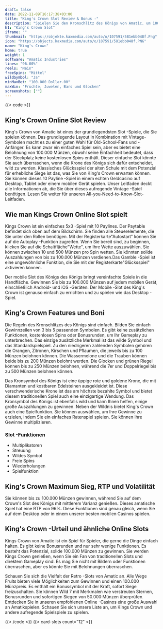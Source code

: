 ```yaml
---
draft: false
date: 2022-11-09T16:17:38+03:00
title: "King's Crown Slot Review & Bonus -"
description: "Spielen Sie den Kronschlitz des Königs von Amatic, um 100.000 Münzen in einem Spin zu gewinnen! Unsere Rezension zeigt Ihnen, wie! Beinhaltet RTP, Regeln, Boni und Funktionen."
h1: "King's Crown Slot"
iframe: ""
thumbnail: "https://objekte.kaxmedia.com/auto/o/107591/581ebb048f.Png"
icon: "https://objects.kaxmedia.com/auto/o/107591/581ebb048f.PNG"
name: "King's Crown"
home: true
weight: 1
software: "Amatic Industries"
lines: "96.00%"
reels: "Nein"
freeSpins: "Mittel"
wildSymbol: "Ja"
minMaxBet: "100.000 Dollar.00"
maxWin: "Früchte, Juwelen, Bars und Glocken"
screenshots: [""]
---
```


{{< code >}}<h2>King's Crown Online Slot Review</h2><p>King's Crown von Amatic ist eines der grundlegendsten Slot -Spiele, die Sie spielen können. Das grundlegende Layout in Kombination mit Vintage-Symbolen macht es zu einer guten Wahl für Old-School-Fans und -Anfänger. Es kann zwar ein einfaches Spiel sein, aber es bietet eine Belohnung von 100.000 Münzen, obwohl seine Einfachheit bedeutet, dass der Steckplatz keine kostenlosen Spins enthält. Dieser einfache Slot könnte Sie auch überraschen, wenn die Krone des Königs sich dafür entscheidet, wild zu werden. Klassisches Glücksspiel der alten Schule mit dem Potenzial für erhebliche Siege ist das, was Sie von King's Crown erwarten können. Sie können dieses 10 Payline -Spiel in einem echten Geldcasino auf Desktop, Tablet oder einem mobilen Gerät spielen. Unser Leitfaden deckt alle Informationen ab, die Sie über dieses aufregende Vintage -Spiel benötigen. Lesen Sie weiter für unseren All-you-Need-to-Know-Slot-Leitfaden.</p><h2>Wie man Kings Crown Online Slot spielt</h2><p>Kings Crown ist ein einfaches 5x3 -Spiel mit 10 Paylines. Der Paytable befindet sich oben auf dem Bildschirm. Sie finden alle Steuerelemente, die Sie unter den Rollen benötigen. Mit der Registerkarte"Autostart" können Sie auf die Autoplay -Funktion zugreifen. Wenn Sie bereit sind, zu beginnen, klicken Sie auf die Schaltfläche"Wette", um Ihre Wette auszuwählen. Sie können zwischen 10 und 500 Münzen pro Spin wetten. Sie könnten solide Auszahlungen von bis zu 100.000 Münzen verdienen.Das Gamble -Spiel ist eine ungewöhnliche Funktion, die Sie mit der Registerkarte"Glücksspiel" aktivieren können.</p><p>Der mobile Slot des Königs des Königs bringt vereinfachte Spiele in die Handfläche. Gewinnen Sie bis zu 100.000 Münzen auf jedem mobilen Gerät, einschließlich Android- und iOS -Geräten. Der Mobile -Slot des King's Crown ist genauso einfach zu errichten und zu spielen wie das Desktop -Spiel.</p><h2>King's Crown Features und Boni</h2><p>Die Regeln des Kronschlitzes des Königs sind einfach. Bilden Sie einfach Gewinnzeilen von 3 bis 5 passenden Symbolen. Es gibt keine zusätzlichen Funktionen, kostenlosen Spins oder Bonusrunden, um Ihr Gameplay zu unterbrechen. Das einzige zusätzliche Merkmal ist das wilde Symbol und das Standardspielspiel. Zu den niedrigeren zahlenden Symbolen gehören die Orangen, Zitronen, Kirschen und Pflaumen, die jeweils bis zu 100 Münzen belohnen können. Die Wassermelone und die Trauben können beide bis zu 200 Münzen belohnt werden. Die Glocken und grünen Riegel können bis zu 250 Münzen belohnen, während die 7er und Doppelriegel bis zu 500 Münzen belohnen können.</p><p>Das Kronsymbol des Königs ist eine üppige rote und goldene Krone, die mit Diamanten und kostbaren Edelsteinen ausgekleidet ist. Diese verschwenderische Krone ist das am höchste bezahlte Symbol und bietet diesem traditionellen Spiel auch eine einzigartige Wendung. Das Kronsymbol des Königs ist ebenfalls wild und kann Ihnen helfen, einige große Auszahlungen zu gewinnen. Neben der Wildnis bietet King's Crown auch eine Spielfunktion. Sie können auswählen, um Ihre Gewinne zu erzielen, indem Sie ein einfaches Ratenspiel spielen. Sie können Ihre Gewinne multiplizieren.</p><h3>
Slot -Funktionen</h3><ul>
<li></span>
Multiplikatoren</li>
<li></span>
Streuung</li>
<li></span>
Wildes Symbol</li>
<li></span>
Freie Spins</li>
<li></span>
Wiederholungen</li>
<li></span>
Spielfunktion</li></ul><h2>King's Crown Maximum Sieg, RTP und Volatilität</h2><p>Sie können bis zu 100.000 Münzen gewinnen, während Sie auf dem Crown's Slot des Königs mit mittlerem Varianz genießen. Dieses amatische Spiel hat eine RTP von 96%. Diese Funktionen sind genau gleich, wenn Sie auf dem Desktop oder in einem unserer besten mobilen Casinos spielen.</p><h2>King's Crown -Urteil und ähnliche Online Slots</h2><p>Kings Crown von Amatic ist ein Spiel für Spieler, die gerne die Dinge einfach halten. Es gibt keine Bonusrunden und nur sehr wenige Funktionen. Es besteht das Potenzial, solide 100.000 Münzen zu gewinnen. Sie werden Kings Crown genießen, wenn Sie ein Fan von traditionellen Slots und direktem Gameplay sind. Es mag Sie nicht mit Bildern oder Funktionen überraschen, aber es könnte Sie mit Belohnungen überraschen.</p><p>Schauen Sie sich die Vielfalt der Retro -Slots von Amatic an. Alle Wege Fruits bieten viele Möglichkeiten zum Gewinnen und einen 100.000 Münzpreis. Es enthält ein Bonussymbol mit der Kraft, sofort Siege freizuschalten. Sie können Wild 7 mit Merkmalen wie verstreuten Sternen, Bonusrunden und sofortigen Siegen von 50.000 Münzen überprüfen. Entdecken Sie in unseren empfohlenen Online -Casinos eine große Auswahl an Amatikspielen. Schauen Sie sich unsere Liste an, um Kings Crown und andere aufregende Spielspiele zu spielen.</p>{{< /code >}}
 {{< card-slots count="12" >}}